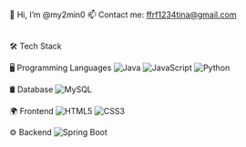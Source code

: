 👋 Hi, I’m @my2min0
📫 Contact me: [ffrf1234tina@gmail.com](mailto:ffrf1234tina@gmail.com)  

<br>
🛠 Tech Stack

🖥️ Programming Languages
![Java](https://img.shields.io/badge/Java-007396?style=flat&logo=java&logoColor=white&backgroundColor=pink)
![JavaScript](https://img.shields.io/badge/JavaScript-F7DF1E?style=flat&logo=javascript&logoColor=black)
![Python](https://img.shields.io/badge/Python-3776AB?style=flat&logo=python&logoColor=white)

🛢 Database
![MySQL](https://img.shields.io/badge/MySQL-005C84?style=flat&logo=mysql&logoColor=white)

🌍 Frontend
![HTML5](https://img.shields.io/badge/HTML5-E34F26?style=flat&logo=html5&logoColor=white)
![CSS3](https://img.shields.io/badge/CSS3-1572B6?style=flat&logo=css3&logoColor=white)

⚙️ Backend
![Spring Boot](https://img.shields.io/badge/Spring%20Boot-6DB33F?style=flat&logo=spring-boot&logoColor=white)

